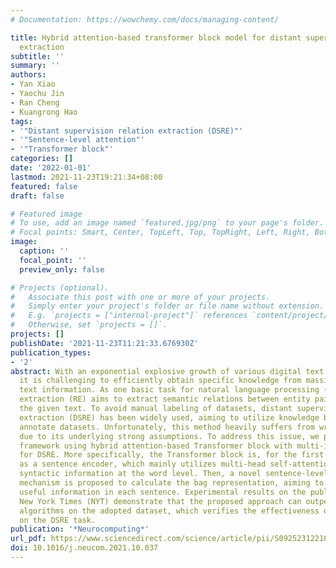 ```yaml
---
# Documentation: https://wowchemy.com/docs/managing-content/

title: Hybrid attention-based transformer block model for distant supervision relation
  extraction
subtitle: ''
summary: ''
authors:
- Yan Xiao
- Yaochu Jin
- Ran Cheng
- Kuangrong Hao
tags:
- '"Distant supervision relation extraction (DSRE)"'
- '"Sentence-level attention"'
- '"Transformer block"'
categories: []
date: '2022-01-01'
lastmod: 2021-11-23T19:21:34+08:00
featured: false
draft: false

# Featured image
# To use, add an image named `featured.jpg/png` to your page's folder.
# Focal points: Smart, Center, TopLeft, Top, TopRight, Left, Right, BottomLeft, Bottom, BottomRight.
image:
  caption: ''
  focal_point: ''
  preview_only: false

# Projects (optional).
#   Associate this post with one or more of your projects.
#   Simply enter your project's folder or file name without extension.
#   E.g. `projects = ["internal-project"]` references `content/project/deep-learning/index.md`.
#   Otherwise, set `projects = []`.
projects: []
publishDate: '2021-11-23T11:21:33.676930Z'
publication_types:
- '2'
abstract: With an exponential explosive growth of various digital text information,
  it is challenging to efficiently obtain specific knowledge from massive unstructured
  text information. As one basic task for natural language processing (NLP), relation
  extraction (RE) aims to extract semantic relations between entity pairs based on
  the given text. To avoid manual labeling of datasets, distant supervision relation
  extraction (DSRE) has been widely used, aiming to utilize knowledge base to automatically
  annotate datasets. Unfortunately, this method heavily suffers from wrong labelling
  due to its underlying strong assumptions. To address this issue, we propose a new
  framework using hybrid attention-based Transformer block with multi-instance learning
  for DSRE. More specifically, the Transformer block is, for the first time, used
  as a sentence encoder, which mainly utilizes multi-head self-attention to capture
  syntactic information at the word level. Then, a novel sentence-level attention
  mechanism is proposed to calculate the bag representation, aiming to exploit all
  useful information in each sentence. Experimental results on the public dataset
  New York Times (NYT) demonstrate that the proposed approach can outperform the state-of-the-art
  algorithms on the adopted dataset, which verifies the effectiveness of our model
  on the DSRE task.
publication: '*Neurocomputing*'
url_pdf: https://www.sciencedirect.com/science/article/pii/S0925231221015174
doi: 10.1016/j.neucom.2021.10.037
---
```

